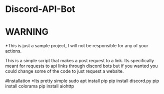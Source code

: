 # Discord-API-Bot

# WARNING
*This is just a sample project, I will not be responsible for any of your actions.

<p> This is a simple script that makes a post request to a link. Its specifically meant for requests to api links through discord bots but if you wanted you could change some of the code to just request a website. 


#Installation
*Its pretty simple 
sudo apt install pip
pip install discord.py
pip install colorama
pip install aiohttp
